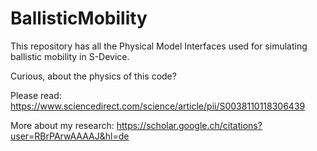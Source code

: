 # BallisticMobility
This repository has all the Physical Model Interfaces used for simulating ballistic mobility in S-Device.

Curious, about the physics of this code?

Please read:
https://www.sciencedirect.com/science/article/pii/S0038110118306439

More about my research:
https://scholar.google.ch/citations?user=RBrPArwAAAAJ&hl=de
